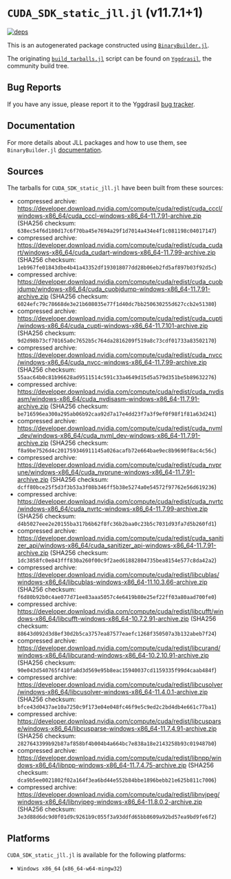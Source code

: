 # `CUDA_SDK_static_jll.jl` (v11.7.1+1)

[![deps](https://juliahub.com/docs/CUDA_SDK_static_jll/deps.svg)](https://juliahub.com/ui/Packages/CUDA_SDK_static_jll/eFajz?page=2)

This is an autogenerated package constructed using [`BinaryBuilder.jl`](https://github.com/JuliaPackaging/BinaryBuilder.jl).

The originating [`build_tarballs.jl`](https://github.com/JuliaPackaging/Yggdrasil/blob/81026c7d1e4d9b46574f533816ed519b81b6d18d/C/CUDA/CUDA_SDK_static@11.7/build_tarballs.jl) script can be found on [`Yggdrasil`](https://github.com/JuliaPackaging/Yggdrasil/), the community build tree.

## Bug Reports

If you have any issue, please report it to the Yggdrasil [bug tracker](https://github.com/JuliaPackaging/Yggdrasil/issues).

## Documentation

For more details about JLL packages and how to use them, see `BinaryBuilder.jl` [documentation](https://docs.binarybuilder.org/stable/jll/).

## Sources

The tarballs for `CUDA_SDK_static_jll.jl` have been built from these sources:

* compressed archive: https://developer.download.nvidia.com/compute/cuda/redist/cuda_cccl/windows-x86_64/cuda_cccl-windows-x86_64-11.7.91-archive.zip (SHA256 checksum: `638ec54f6d180d17c6f70ba45e7694a29f1d7014a434e4f1c081198c04017147`)
* compressed archive: https://developer.download.nvidia.com/compute/cuda/redist/cuda_cudart/windows-x86_64/cuda_cudart-windows-x86_64-11.7.99-archive.zip (SHA256 checksum: `1eb967fe01843dbe4b41a43352df193018077dd28b06eb2fd5af897b03f92d5c`)
* compressed archive: https://developer.download.nvidia.com/compute/cuda/redist/cuda_cuobjdump/windows-x86_64/cuda_cuobjdump-windows-x86_64-11.7.91-archive.zip (SHA256 checksum: `6024efc79c78668de3e21b608035e77f1d40dc7bb250630255d627ccb2e51380`)
* compressed archive: https://developer.download.nvidia.com/compute/cuda/redist/cuda_cupti/windows-x86_64/cuda_cupti-windows-x86_64-11.7.101-archive.zip (SHA256 checksum: `9d2d98b73cf70165a0c7652b5c764da2816209f519a8c73cdf01733a83502170`)
* compressed archive: https://developer.download.nvidia.com/compute/cuda/redist/cuda_nvcc/windows-x86_64/cuda_nvcc-windows-x86_64-11.7.99-archive.zip (SHA256 checksum: `55aac64b0c81b96628ad9511514c591c33a4649d15d5a579d351be5b89632276`)
* compressed archive: https://developer.download.nvidia.com/compute/cuda/redist/cuda_nvdisasm/windows-x86_64/cuda_nvdisasm-windows-x86_64-11.7.91-archive.zip (SHA256 checksum: `be716596ea300a295ab06b92caa92d7a17e4dd23f7a3f9ef0f98f1f81a63d241`)
* compressed archive: https://developer.download.nvidia.com/compute/cuda/redist/cuda_nvml_dev/windows-x86_64/cuda_nvml_dev-windows-x86_64-11.7.91-archive.zip (SHA256 checksum: `f8a9be7526d4c201759346911145a026acafb72e664bae9ec8b9690f8ac4c56c`)
* compressed archive: https://developer.download.nvidia.com/compute/cuda/redist/cuda_nvprune/windows-x86_64/cuda_nvprune-windows-x86_64-11.7.91-archive.zip (SHA256 checksum: `dcff80bce25f5d3f3b53a3f08b346ff5b38e5274a0e54572f97762e56d619236`)
* compressed archive: https://developer.download.nvidia.com/compute/cuda/redist/cuda_nvrtc/windows-x86_64/cuda_nvrtc-windows-x86_64-11.7.99-archive.zip (SHA256 checksum: `d4b5027eee2e20155ba317b6b62f8fc36b2baa0c23b5c7031d93fa7d5b260fd1`)
* compressed archive: https://developer.download.nvidia.com/compute/cuda/redist/cuda_sanitizer_api/windows-x86_64/cuda_sanitizer_api-windows-x86_64-11.7.91-archive.zip (SHA256 checksum: `1dc3858fc0e843fff830a260f00c9f2aed61882804735bea8154e577c8da42a2`)
* compressed archive: https://developer.download.nvidia.com/compute/cuda/redist/libcublas/windows-x86_64/libcublas-windows-x86_64-11.10.3.66-archive.zip (SHA256 checksum: `f6d80b92b0c4ae077d71ee83aaa5057c4e6419b80e25ef22ff03a80aad700fe0`)
* compressed archive: https://developer.download.nvidia.com/compute/cuda/redist/libcufft/windows-x86_64/libcufft-windows-x86_64-10.7.2.91-archive.zip (SHA256 checksum: `88643d092d3d8ef30d2b5ca3757ea87577eaefc1268f350507a3b132abeb7f24`)
* compressed archive: https://developer.download.nvidia.com/compute/cuda/redist/libcurand/windows-x86_64/libcurand-windows-x86_64-10.2.10.91-archive.zip (SHA256 checksum: `90e043d540765f410fa8d3d569e95b8eac15940037cd1159335f99d4caab484f`)
* compressed archive: https://developer.download.nvidia.com/compute/cuda/redist/libcusolver/windows-x86_64/libcusolver-windows-x86_64-11.4.0.1-archive.zip (SHA256 checksum: `bfce43d0437ae10a7250c9f173e04e048fc46f9e5c9ed2c2bd4db4e661c77ba1`)
* compressed archive: https://developer.download.nvidia.com/compute/cuda/redist/libcusparse/windows-x86_64/libcusparse-windows-x86_64-11.7.4.91-archive.zip (SHA256 checksum: `2827643399b92b87af858bf4b004b4a664bc7e838a18e2143258b93c019487b0`)
* compressed archive: https://developer.download.nvidia.com/compute/cuda/redist/libnpp/windows-x86_64/libnpp-windows-x86_64-11.7.4.75-archive.zip (SHA256 checksum: `dca9b5ee0021802f02a164f3ea6bd44e552b84bbe1896bebb21e625b811c7006`)
* compressed archive: https://developer.download.nvidia.com/compute/cuda/redist/libnvjpeg/windows-x86_64/libnvjpeg-windows-x86_64-11.8.0.2-archive.zip (SHA256 checksum: `3e3d88d6dc9d0f01d9c9261b9c055f3a93ddfd65bb8609a92bd57ea9bd9fe6f2`)

## Platforms

`CUDA_SDK_static_jll.jl` is available for the following platforms:

* `Windows x86_64` (`x86_64-w64-mingw32`)
